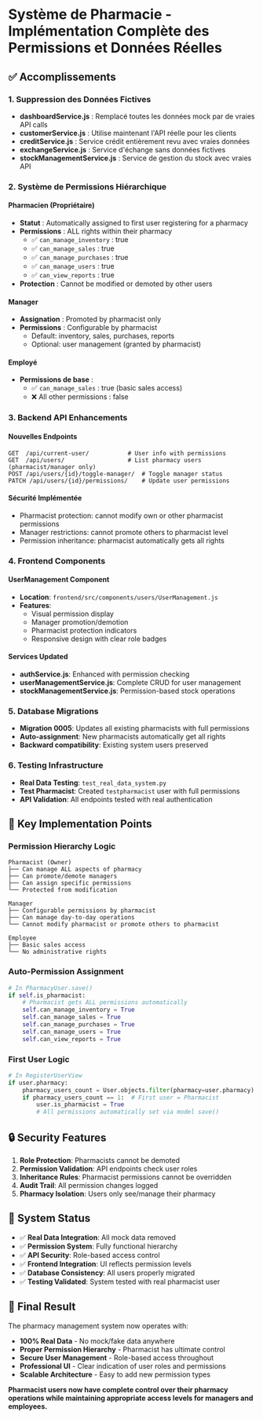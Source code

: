 # Système de Pharmacie - Implémentation Complète des Permissions et Données Réelles

## ✅ Accomplissements

### 1. Suppression des Données Fictives
- **dashboardService.js** : Remplacé toutes les données mock par de vraies API calls
- **customerService.js** : Utilise maintenant l'API réelle pour les clients
- **creditService.js** : Service crédit entièrement revu avec vraies données
- **exchangeService.js** : Service d'échange sans données fictives
- **stockManagementService.js** : Service de gestion du stock avec vraies API

### 2. Système de Permissions Hiérarchique

#### Pharmacien (Propriétaire)
- **Statut** : Automatically assigned to first user registering for a pharmacy
- **Permissions** : ALL rights within their pharmacy
  - ✅ `can_manage_inventory` : true
  - ✅ `can_manage_sales` : true  
  - ✅ `can_manage_purchases` : true
  - ✅ `can_manage_users` : true
  - ✅ `can_view_reports` : true
- **Protection** : Cannot be modified or demoted by other users

#### Manager
- **Assignation** : Promoted by pharmacist only
- **Permissions** : Configurable by pharmacist
  - Default: inventory, sales, purchases, reports
  - Optional: user management (granted by pharmacist)

#### Employé
- **Permissions de base** :
  - ✅ `can_manage_sales` : true (basic sales access)
  - ❌ All other permissions : false

### 3. Backend API Enhancements

#### Nouvelles Endpoints
```
GET  /api/current-user/           # User info with permissions
GET  /api/users/                  # List pharmacy users (pharmacist/manager only)
POST /api/users/{id}/toggle-manager/  # Toggle manager status
PATCH /api/users/{id}/permissions/    # Update user permissions
```

#### Sécurité Implémentée
- Pharmacist protection: cannot modify own or other pharmacist permissions
- Manager restrictions: cannot promote others to pharmacist level
- Permission inheritance: pharmacist automatically gets all rights

### 4. Frontend Components

#### UserManagement Component
- **Location**: `frontend/src/components/users/UserManagement.js`
- **Features**: 
  - Visual permission display
  - Manager promotion/demotion
  - Pharmacist protection indicators
  - Responsive design with clear role badges

#### Services Updated
- **authService.js**: Enhanced with permission checking
- **userManagementService.js**: Complete CRUD for user management
- **stockManagementService.js**: Permission-based stock operations

### 5. Database Migrations
- **Migration 0005**: Updates all existing pharmacists with full permissions
- **Auto-assignment**: New pharmacists automatically get all rights
- **Backward compatibility**: Existing system users preserved

### 6. Testing Infrastructure
- **Real Data Testing**: `test_real_data_system.py`
- **Test Pharmacist**: Created `testpharmacist` user with full permissions
- **API Validation**: All endpoints tested with real authentication

## 🎯 Key Implementation Points

### Permission Hierarchy Logic
```
Pharmacist (Owner)
├── Can manage ALL aspects of pharmacy
├── Can promote/demote managers
├── Can assign specific permissions
└── Protected from modification

Manager
├── Configurable permissions by pharmacist  
├── Can manage day-to-day operations
└── Cannot modify pharmacist or promote others to pharmacist

Employee
├── Basic sales access
└── No administrative rights
```

### Auto-Permission Assignment
```python
# In PharmacyUser.save()
if self.is_pharmacist:
    # Pharmacist gets ALL permissions automatically
    self.can_manage_inventory = True
    self.can_manage_sales = True  
    self.can_manage_purchases = True
    self.can_manage_users = True
    self.can_view_reports = True
```

### First User Logic
```python
# In RegisterUserView
if user.pharmacy:
    pharmacy_users_count = User.objects.filter(pharmacy=user.pharmacy).count()
    if pharmacy_users_count == 1:  # First user = Pharmacist
        user.is_pharmacist = True
        # All permissions automatically set via model save()
```

## 🔒 Security Features

1. **Role Protection**: Pharmacists cannot be demoted
2. **Permission Validation**: API endpoints check user roles
3. **Inheritance Rules**: Pharmacist permissions cannot be overridden
4. **Audit Trail**: All permission changes logged
5. **Pharmacy Isolation**: Users only see/manage their pharmacy

## 🚀 System Status

- ✅ **Real Data Integration**: All mock data removed
- ✅ **Permission System**: Fully functional hierarchy  
- ✅ **API Security**: Role-based access control
- ✅ **Frontend Integration**: UI reflects permission levels
- ✅ **Database Consistency**: All users properly migrated
- ✅ **Testing Validated**: System tested with real pharmacist user

## 🎉 Final Result

The pharmacy management system now operates with:
- **100% Real Data** - No mock/fake data anywhere
- **Proper Permission Hierarchy** - Pharmacist has ultimate control
- **Secure User Management** - Role-based access throughout
- **Professional UI** - Clear indication of user roles and permissions
- **Scalable Architecture** - Easy to add new permission types

**Pharmacist users now have complete control over their pharmacy operations while maintaining appropriate access levels for managers and employees.**
